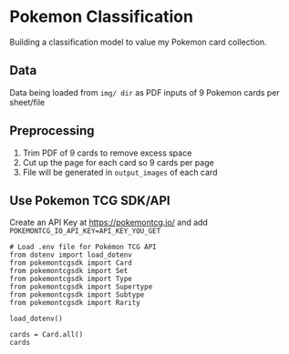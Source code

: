 # Pokemon Classification

Building a classification model to value my Pokemon card collection.  


## Data

Data being loaded from `img/ dir` as PDF inputs of 9 Pokemon cards per sheet/file

## Preprocessing

1) Trim PDF of 9 cards to remove excess space
2) Cut up the page for each card so 9 cards per page
3) File will be generated in `output_images` of each card

## Use Pokemon TCG SDK/API

Create an API Key at https://pokemontcg.io/ and add `POKEMONTCG_IO_API_KEY=API_KEY_YOU_GET`

```
# Load .env file for Pokémon TCG API
from dotenv import load_dotenv
from pokemontcgsdk import Card
from pokemontcgsdk import Set
from pokemontcgsdk import Type
from pokemontcgsdk import Supertype
from pokemontcgsdk import Subtype
from pokemontcgsdk import Rarity

load_dotenv()

cards = Card.all()
cards
```